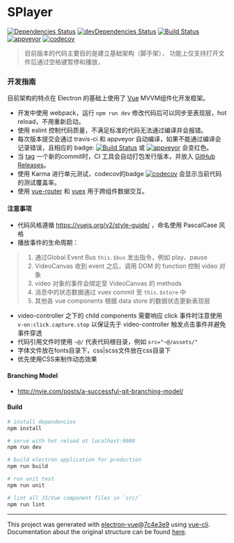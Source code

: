 # SPlayer
[![Dependencies Status](https://david-dm.org/chiflix/splayerx/status.svg)](https://david-dm.org/chiflix/splayerx)
[![devDependencies Status](https://david-dm.org/chiflix/splayerx/dev-status.svg)](https://david-dm.org/chiflix/splayerx?type=dev)
[![Build Status](https://travis-ci.org/chiflix/splayerx.svg?branch=master)](https://travis-ci.org/chiflix/splayerx)
[![appveyor](https://ci.appveyor.com/api/projects/status/32r7s2skrgm9ubva?svg=true)](https://ci.appveyor.com/api/projects/status/32r7s2skrgm9ubva?svg=true)
[![codecov](https://codecov.io/gh/chiflix/splayerx/branch/master/graph/badge.svg)](https://codecov.io/gh/chiflix/splayerx)

> 目前版本的代码主要目的是建立基础架构（脚手架），
> 功能上仅支持打开文件后通过空格键暂停和播放，

### 开发指南

目前架构的特点在 Electron 的基础上使用了 [Vue](https://vuejs.org/) MVVM组件化开发框架。

- 开发中使用 webpack，运行 `npm run dev` 修改代码后可以同步至表现层，hot reload，不用重新启动。
- 使用 eslint 控制代码质量，不满足标准的代码无法通过编译并会报错。
- 每次版本提交会通过 travis-ci 和 appveyor 自动编译，如果不能通过编译会记录错误，且相应的 badge: [![Build Status](https://travis-ci.org/chiflix/splayerx.svg?branch=master)](https://travis-ci.org/chiflix/splayerx) 或
[![appveyor](https://ci.appveyor.com/api/projects/status/32r7s2skrgm9ubva?svg=true)](https://ci.appveyor.com/api/projects/status/32r7s2skrgm9ubva?svg=true)
会变红色。
- 当 [tag](https://github.com/chiflix/video-player/releases/new) 一个新的commit时，CI 工具会自动打包发行版本，并放入 [GitHub Releases](https://github.com/chiflix/splayerx/releases)。
- 使用 Karma 进行单元测试，codecov的badge [![codecov](https://codecov.io/gh/chiflix/splayerx/branch/master/graph/badge.svg)](https://codecov.io/gh/chiflix/splayerx)
 会显示当前代码的测试覆盖率。
- 使用 [vue-router](https://router.vuejs.org/en/) 和 [vuex](https://vuex.vuejs.org/en/intro.html) 用于跨组件数据交互。

#### 注意事项

- 代码风格遵循 https://vuejs.org/v2/style-guide/ ，命名使用 PascalCase 风格
- 播放事件的生命周期：
> 1. 通过Global Event Bus `this.$bus` 发出指令，例如 play、pause
> 2. VideoCanvas 收到 event 之后，调用 DOM 的 function 控制 video 对象
> 3. video 对象的事件会绑定至 VideoCanvas 的 methods
> 4. 消息中的状态数据通过 vuex commit 至 `this.$store` 中
> 5. 其他各 vue components 根据 data store 的数据状态更新表现层
- video-controller 之下的 child components 需要响应 click 事件时注意使用 `v-on:click.capture.stop` 以保证先于 video-controller 触发点击事件并避免事件穿透
- 代码引用文件时使用 `~@/` 代表代码根目录，例如 `src="~@/assets/"`
- 字体文件放在fonts目录下，css|scss文件放在css目录下
- 优先使用CSS来制作动态效果

#### Branching Model

- http://nvie.com/posts/a-successful-git-branching-model/

#### Build

``` bash
# install dependencies
npm install

# serve with hot reload at localhost:9080
npm run dev

# build electron application for production
npm run build

# run unit test
npm run unit

# lint all JS/Vue component files in `src/`
npm run lint
```

---

This project was generated with [electron-vue](https://github.com/SimulatedGREG/electron-vue)@[7c4e3e9](https://github.com/SimulatedGREG/electron-vue/tree/7c4e3e90a772bd4c27d2dd4790f61f09bae0fcef) using [vue-cli](https://github.com/vuejs/vue-cli). Documentation about the original structure can be found [here](https://simulatedgreg.gitbooks.io/electron-vue/content/index.html).
